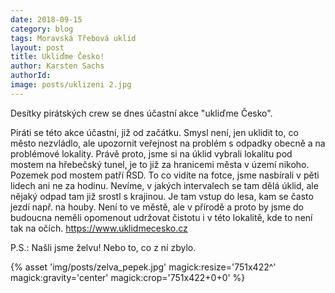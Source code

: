 ```yaml
---
date: 2018-09-15
category: blog
tags: Moravská Třebová uklid
layout: post
title: Ukliďme Česko!
author: Karsten Sachs
authorId: 
image: posts/uklizeni 2.jpg
---
```

Desítky pirátských crew se dnes účastní akce "ukliďme Česko". 

Piráti se této akce účastní, již od začátku. Smysl není, jen uklidit to, co město nezvládlo, ale upozornit veřejnost na problém s odpadky obecně a na problémové lokality. Právě proto, jsme si na úklid vybrali lokalitu pod mostem na hřebečský tunel, je to již za hranicemi města v území nikoho. Pozemek pod mostem patří ŘSD. To co vidíte na fotce, jsme nasbírali v pěti lidech ani ne za hodinu. Nevíme, v jakých intervalech se tam dělá úklid, ale nějaký odpad tam již srostl s krajinou. Je tam vstup do lesa, kam se často jezdí např. na houby. Není to ve městě, ale v přírodě a proto by jsme do budoucna neměli opomenout udržovat čistotu i v této lokalitě, kde to není tak na očích. https://www.uklidmecesko.cz

P.S.: Našli jsme želvu! Nebo to, co z ní zbylo.

{% asset 'img/posts/zelva_pepek.jpg' magick:resize='751x422^' magick:gravity='center' magick:crop='751x422+0+0' %}
